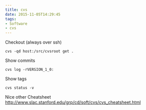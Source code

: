 ```yaml
---
title: cvs
date: 2015-11-05T14:29:45
tags: 
- Software
- cvs
---
```


Checkout (always over ssh)

    cvs -qd host:/src/cvsroot get .

Show commits

    cvs log -rVERSION_1_0:

Show tags

    cvs status -v

Nice other Cheatsheet
http://www.slac.stanford.edu/grp/cd/soft/cvs/cvs_cheatsheet.html

